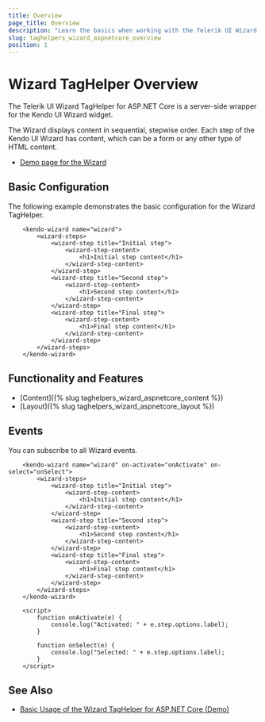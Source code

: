 ```yaml
---
title: Overview
page_title: Overview
description: "Learn the basics when working with the Telerik UI Wizard TagHelper for ASP.NET Core."
slug: taghelpers_wizard_aspnetcore_overview
position: 1
---
```


# Wizard TagHelper Overview

The Telerik UI Wizard TagHelper for ASP.NET Core is a server-side wrapper for the Kendo UI Wizard widget.

The Wizard displays content in sequential, stepwise order. Each step of the Kendo UI Wizard has content, which can be a form or any other type of HTML content.

* [Demo page for the Wizard](https://demos.telerik.com/aspnet-core/wizard/tag-helper)

## Basic Configuration

The following example demonstrates the basic configuration for the Wizard TagHelper.

```tagHelper
    <kendo-wizard name="wizard">
        <wizard-steps>
            <wizard-step title="Initial step">
                <wizard-step-content>
                    <h1>Initial step content</h1>
                </wizard-step-content>
            </wizard-step>
            <wizard-step title="Second step">
                <wizard-step-content>
                    <h1>Second step content</h1>
                </wizard-step-content>
            </wizard-step>
            <wizard-step title="Final step">
                <wizard-step-content>
                    <h1>Final step content</h1>
                </wizard-step-content>
            </wizard-step>
        </wizard-steps>
    </kendo-wizard>
```

## Functionality and Features

* [Content]({% slug taghelpers_wizard_aspnetcore_content %})
* [Layout]({% slug taghelpers_wizard_aspnetcore_layout %})

## Events

You can subscribe to all Wizard events.

```tagHelper
    <kendo-wizard name="wizard" on-activate="onActivate" on-select="onSelect">
        <wizard-steps>
            <wizard-step title="Initial step">
                <wizard-step-content>
                    <h1>Initial step content</h1>
                </wizard-step-content>
            </wizard-step>
            <wizard-step title="Second step">
                <wizard-step-content>
                    <h1>Second step content</h1>
                </wizard-step-content>
            </wizard-step>
            <wizard-step title="Final step">
                <wizard-step-content>
                    <h1>Final step content</h1>
                </wizard-step-content>
            </wizard-step>
        </wizard-steps>
    </kendo-wizard>

    <script>
        function onActivate(e) {
            console.log("Activated: " + e.step.options.label);
        }

        function onSelect(e) {
            console.log("Selected: " + e.step.options.label);
        }
    </script>
```

## See Also

* [Basic Usage of the Wizard TagHelper for ASP.NET Core (Demo)](https://demos.telerik.com/aspnet-core/wizard/tag-helper)
